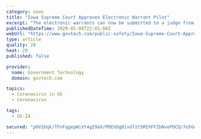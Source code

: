 ```yaml
---
category: news
title: "Iowa Supreme Court Approves Electronic Warrant Pilot"
excerpt: "The electronic warrants can now be submitted to a judge from a squad car computer, which is more efficient for law enforcement and judges. The pilot program will be evaluated by the court annually."
publishedDateTime: 2020-05-08T22:01:00Z
webUrl: "https://www.govtech.com/public-safety/Iowa-Supreme-Court-Approves-Electronic-Warrant-Pilot.html"
type: article
quality: 20
heat: 20
published: false

provider:
  name: Government Technology
  domain: govtech.com

topics:
  - Coronavirus in US
  - Coronavirus

tags:
  - US-IA

secured: "p0V1Uqk/TFnFqgepWiVt4gI9aV/PDEhDg0ivd7zt5MIhFFZbNvePOCQ/7o5GuSiyUcFmFwAgEzgxqFWsZIWfDUuCkiiTqzkdzb040rPfdIvhPdAPJPMZ/+GCX8nvcHJQaYEdFXUg+jIxuB4M+DkjoVWSChPodqh5dHMMT00I7K3n2U8bQ9fwjYZHP4T1LPIfNFZR5se5xKTbMR3jJKJc+4JjaHuqbYKBqOfDmzS0T42+iyWDIvcCnjvurtkFfATavnGDcIySaPbFISRqPD8aNSldfyXvu/B3cxoHaWjj5DveCsRocsPC9qKWXQ6edj1pD91dcRTbSNQY2zPhtJYjAAcb3ANfk9b5DPXQKMh8lPOL//DJZNYmlBpApjC4V8DlLsNIp3qJzt7sSHpPIX8LS1T3rATIk1WXe/T9MfN74BIlJpZidUAjFAU3Y3+zfWasTTeKtlB1MeZdsXR4d3KyZiOj3QJSM8mjOcbNiyDH/Tk=;4tayaR3X0voLKg2VQUDG4g=="
---
```


